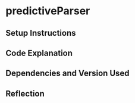 # predictiveParser

## Setup Instructions

## Code Explanation

##  Dependencies and Version Used

## Reflection
